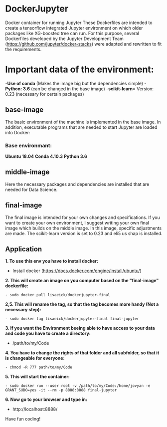 # DockerJupyter
Docker container for running Jupyter
These Dockerfiles are intended to create a tensorflow integrated Jupyter environment on which older packages like XG-boosted tree can run. For this purpose, several Dockerfiles developed by the Jupyter Development Team (https://github.com/jupyter/docker-stacks) were adapted and rewritten to fit the requirements.

# Important data of the environment:
-**Use of conda** (Makes the image big but the dependencies simple)
-**Python: 3.6** (can be changed in the base image)
-**scikit-learn**= Version: 0.23 (necessary for certain packages)

## base-image
The basic environment of the machine is implemented in the base image. In addition, executable programs that are needed to start Jupyter are loaded into Docker:
### Base environmant: 
**Ubuntu 18.04**
**Conda 4.10.3**
**Python 3.6**

## middle-image
Here the necessary packages and dependencies are installed that are needed for Data Science. 

## final-image
The final image is intended for your own changes and specifications.
If you want to create your own environment, I suggest writing your own final image which builds on the middle image. 
In this image, specific adjustments are made. The scikit-learn version is set to 0.23 and eli5 us shap is installed. 

## Application

**1. To use this env you have to install docker:**

- Install docker (https://docs.docker.com/engine/install/ubuntu/)

**2. This will create an image on you computer based on the "final-image" dockerfile:**
```
- sudo docker pull lisaeick/dockerjupyter-final
```
**2,5. This will rename the tag, so that the tag becomes more handy (Not a necessary step):**
```
- sudo docker tag lisaeick/dockerjupyter-final final-jupyter
```
**3. If you want the Environment beeing able to have access to your data and code you have to create a directory:**

- /path/to/my/Code

**4. You have to change the rights of that folder and all subfolder, so that it is changeable for everyone:**
```
- chmod -R 777 path/to/my/Code
```
**5. This will start the container:**
```
- sudo docker run --user root -v /path/to/my/Code:/home/jovyan -e GRANT_SUDO=yes -it --rm -p 8888:8888 final-jupyter
```
**6. Now go to your browser and type in:**

- http://localhost:8888/

Have fun coding!
